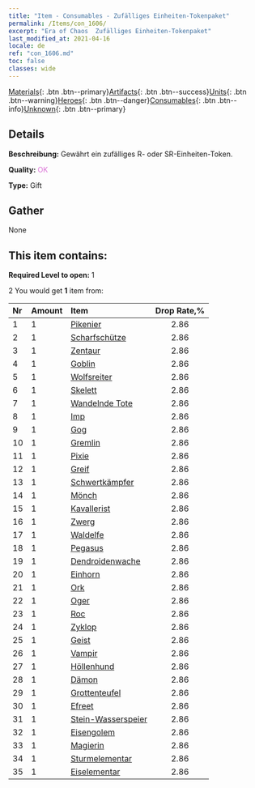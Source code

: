```yaml
---
title: "Item - Consumables - Zufälliges Einheiten-Tokenpaket"
permalink: /Items/con_1606/
excerpt: "Era of Chaos  Zufälliges Einheiten-Tokenpaket"
last_modified_at: 2021-04-16
locale: de
ref: "con_1606.md"
toc: false
classes: wide
---
```

 [Materials](/de/Items/){: .btn .btn--primary}[Artifacts](/de/Items/Artifacts/){: .btn .btn--success}[Units](/de/Items/Units/){: .btn .btn--warning}[Heroes](/de/Items/Heroes/){: .btn .btn--danger}[Consumables](/de/Items/Consumables/){: .btn .btn--info}[Unknown](/de/Items/Unknown/){: .btn .btn--primary}

## Details
 **Beschreibung:** Gewährt ein zufälliges R- oder SR-Einheiten-Token.

 **Quality:** <span style="color: #DA70D6">OK</span>

 **Type:** Gift

## Gather

  None

## This item contains:

 **Required Level to open:** 1

 2 You would get **1** item  from:

  | Nr | Amount |     Item    | Drop Rate,% |
  |:---|:-------|:------------|:---------:|
  | 1 | 1 | [Pikenier](/de/Items/unt_190/) | 2.86 | 
  | 2 | 1 | [Scharfschütze](/de/Items/unt_191/) | 2.86 | 
  | 3 | 1 | [Zentaur](/de/Items/unt_199/) | 2.86 | 
  | 4 | 1 | [Goblin](/de/Items/unt_217/) | 2.86 | 
  | 5 | 1 | [Wolfsreiter](/de/Items/unt_218/) | 2.86 | 
  | 6 | 1 | [Skelett](/de/Items/unt_208/) | 2.86 | 
  | 7 | 1 | [Wandelnde Tote](/de/Items/unt_209/) | 2.86 | 
  | 8 | 1 | [Imp](/de/Items/unt_226/) | 2.86 | 
  | 9 | 1 | [Gog](/de/Items/unt_227/) | 2.86 | 
  | 10 | 1 | [Gremlin](/de/Items/unt_235/) | 2.86 | 
  | 11 | 1 | [Pixie](/de/Items/unt_262/) | 2.86 | 
  | 12 | 1 | [Greif](/de/Items/unt_192/) | 2.86 | 
  | 13 | 1 | [Schwertkämpfer](/de/Items/unt_193/) | 2.86 | 
  | 14 | 1 | [Mönch](/de/Items/unt_194/) | 2.86 | 
  | 15 | 1 | [Kavallerist](/de/Items/unt_195/) | 2.86 | 
  | 16 | 1 | [Zwerg](/de/Items/unt_200/) | 2.86 | 
  | 17 | 1 | [Waldelfe](/de/Items/unt_201/) | 2.86 | 
  | 18 | 1 | [Pegasus](/de/Items/unt_202/) | 2.86 | 
  | 19 | 1 | [Dendroidenwache](/de/Items/unt_203/) | 2.86 | 
  | 20 | 1 | [Einhorn](/de/Items/unt_204/) | 2.86 | 
  | 21 | 1 | [Ork](/de/Items/unt_219/) | 2.86 | 
  | 22 | 1 | [Oger](/de/Items/unt_220/) | 2.86 | 
  | 23 | 1 | [Roc](/de/Items/unt_221/) | 2.86 | 
  | 24 | 1 | [Zyklop](/de/Items/unt_222/) | 2.86 | 
  | 25 | 1 | [Geist](/de/Items/unt_210/) | 2.86 | 
  | 26 | 1 | [Vampir](/de/Items/unt_211/) | 2.86 | 
  | 27 | 1 | [Höllenhund](/de/Items/unt_228/) | 2.86 | 
  | 28 | 1 | [Dämon](/de/Items/unt_229/) | 2.86 | 
  | 29 | 1 | [Grottenteufel](/de/Items/unt_230/) | 2.86 | 
  | 30 | 1 | [Efreet](/de/Items/unt_231/) | 2.86 | 
  | 31 | 1 | [Stein-Wasserspeier](/de/Items/unt_236/) | 2.86 | 
  | 32 | 1 | [Eisengolem](/de/Items/unt_237/) | 2.86 | 
  | 33 | 1 | [Magierin](/de/Items/unt_238/) | 2.86 | 
  | 34 | 1 | [Sturmelementar](/de/Items/unt_263/) | 2.86 | 
  | 35 | 1 | [Eiselementar](/de/Items/unt_264/) | 2.86 | 
